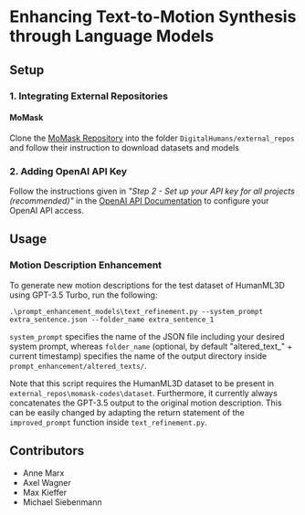 # Enhancing Text-to-Motion Synthesis through Language Models

## Setup
### 1. Integrating External Repositories
#### MoMask
Clone the [MoMask Repository](https://github.com/EricGuo5513/momask-codes) into the folder ```DigitalHumans/external_repos``` and follow their instruction to download datasets and models

### 2. Adding OpenAI API Key
Follow the instructions given in _"Step 2 - Set up your API key for all projects (recommended)"_ in the [OpenAI API Documentation](https://platform.openai.com/docs/quickstart?context=python) to configure your OpenAI API access.

## Usage
### Motion Description Enhancement
To generate new motion descriptions for the test dataset of HumanML3D using GPT-3.5 Turbo, run the following:
```
.\prompt_enhancement_models\text_refinement.py --system_prompt extra_sentence.json --folder_name extra_sentence_1
```
```system_prompt``` specifies the name of the JSON file including your desired system prompt, whereas ```folder_name``` (optional, by default "altered_text_" + current timestamp) specifies the name of the output directory inside ```prompt_enhancement/altered_texts/```.

Note that this script requires the HumanML3D dataset to be present in ```external_repos\momask-codes\dataset```. Furthermore, it currently always concatenates the GPT-3.5 output to the original motion description. This can be easily changed by adapting the return statement of the ```improved_prompt``` function inside ```text_refinement.py```.


## Contributors
- Anne Marx
- Axel Wagner
- Max Kieffer
- Michael Siebenmann
